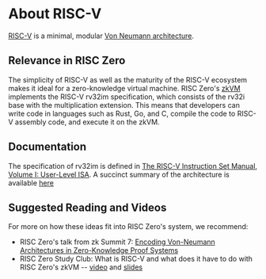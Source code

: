 # About RISC-V
[RISC-V](https://en.wikipedia.org/wiki/RISC-V) is a minimal, modular [Von Neumann architecture](https://en.wikipedia.org/wiki/Von_Neumann_architecture). 

## Relevance in RISC Zero
The simplicity of RISC-V as well as the maturity of the RISC-V ecosystem makes it ideal for a zero-knowledge virtual machine.
RISC Zero's [zkVM](../explainers/zkvm/zkvm_overview.md) implements the RISC-V rv32im specification, which consists of the rv32i base with the multiplication extension. 
This means that developers can write code in languages such as Rust, Go, and C, compile the code to RISC-V assembly code, and execute it on the zkVM.

## Documentation
The specification of rv32im is defined in [The RISC-V Instruction Set Manual, Volume I: User-Level ISA](https://riscv.org/wp-content/uploads/2019/12/riscv-spec-20191213.pdf). 
A succinct summary of the architecture is available [here](https://github.com/jameslzhu/riscv-card/blob/master/riscv-card.pdf)
## Suggested Reading and Videos
For more on how these ideas fit into RISC Zero's system, we recommend:
- RISC Zero's talk from zk Summit 7: [Encoding Von-Neumann Architectures in Zero-Knowledge Proof Systems](https://www.youtube.com/watch?v=od033ugtlYQ&list=PLcPzhUaCxlCgCvzkkaBWzVuHdBRsTNxj1&index=7) 
- RISC Zero Study Club: What is RISC-V and what does it have to do with RISC Zero's zkVM -- [video](https://www.youtube.com/watch?v=11DIflEwx50&list=PLcPzhUaCxlCjdhONxEYZ1dgKjZh3ZvPtl&index=5&t=1s) and [slides](https://drive.google.com/file/d/1p7E5Sgi__5_CevGKHpTwrlb0KWjSaYPU/view)
